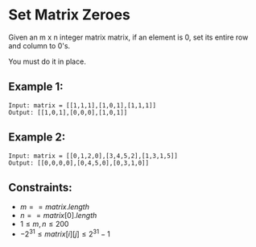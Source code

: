 # Set Matrix Zeroes

Given an m x n integer matrix matrix, if an element is 0, set its entire row  
and column to 0's.

You must do it in place.

 

## Example 1:

    Input: matrix = [[1,1,1],[1,0,1],[1,1,1]]
    Output: [[1,0,1],[0,0,0],[1,0,1]]

## Example 2:

    Input: matrix = [[0,1,2,0],[3,4,5,2],[1,3,1,5]]
    Output: [[0,0,0,0],[0,4,5,0],[0,3,1,0]]

 

## Constraints:

* $m == matrix.length$
* $n == matrix[0].length$
* $1 \le m, n \le 200$
* $-2^{31} \le matrix[i][j] \le 2^{31} - 1$
